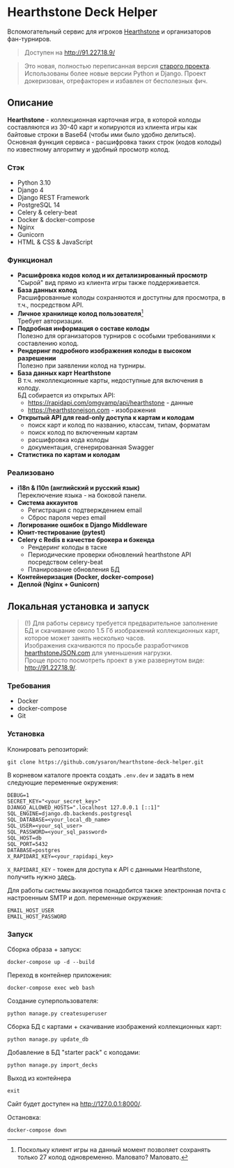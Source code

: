 # Hearthstone Deck Helper

Вспомогательный сервис для игроков [Hearthstone](https://playhearthstone.com/) и организаторов фан-турниров.  

> Доступен на http://91.227.18.9/

> Это новая, полностью переписанная версия [старого проекта](https://github.com/ysaron/NeuraHS). Использованы более новые версии Python и Django. Проект докеризован, отрефакторен и избавлен от бесполезных фич.

## Описание

**Hearthstone** - коллекционная карточная игра, в которой колоды составляются из 30-40 карт и копируются из клиента игры как байтовые строки в Base64 (чтобы ими было удобно делиться).  
Основная функция сервиса - расшифровка таких строк (кодов колоды) по известному алгоритму и удобный просмотр колод.  

### Стэк
- Python 3.10
- Django 4
- Django REST Framework
- PostgreSQL 14
- Celery & celery-beat
- Docker & docker-compose
- Nginx
- Gunicorn
- HTML & CSS & JavaScript

### Функционал

- **Расшифровка кодов колод и их детализированный просмотр**  
  "Сырой" вид прямо из клиента игры также поддерживается.
- **База данных колод**  
  Расшифрованные колоды сохраняются и доступны для просмотра, в т.ч., посредством API.
- **Личное хранилище колод пользователя**[^1]  
  Требует авторизации.
- **Подробная информация о составе колоды**  
  Полезно для организаторов турниров с особыми требованиями к составлению колод.
- **Рендеринг подробного изображения колоды в высоком разрешении**  
  Полезно при заявлении колод на турниры.
- **База данных карт Hearthstone**  
  В т.ч. неколлекционные карты, недоступные для включения в колоду.  
  БД собирается из открытых API:  
  - https://rapidapi.com/omgvamp/api/hearthstone - данные
  - https://hearthstonejson.com - изображения
- **Открытый API для read-only доступа к картам и колодам**
  - поиск карт и колод по названию, классам, типам, форматам
  - поиск колод по включенным картам
  - расшифровка кода колоды
  - документация, сгенерированная Swagger
- **Статистика по картам и колодам**

### Реализовано
- **i18n & l10n (английский и русский язык)**  
  Переключение языка - на боковой панели.
- **Система аккаунтов**  
  - Регистрация с подтверждением email
  - Сброс пароля через email
- **Логирование ошибок в Django Middleware**
- **Юнит-тестирование (pytest)**
- **Celery с Redis в качестве брокера и бэкенда**
  - Рендеринг колоды в таске
  - Периодические проверки обновлений hearthstone API посредством celery-beat
  - Планирование обновления БД
- **Контейнеризация (Docker, docker-compose)**
- **Деплой (Nginx + Gunicorn)**
  
## Локальная установка и запуск

> (!) Для работы сервису требуется предварительное заполнение БД и скачивание около 1.5 Гб изображений коллекционных карт, которое может занять несколько часов.  
> Изображения скачиваются по просьбе разработчиков [hearthstoneJSON.com](https://hearthstonejson.com/docs/images.html) для уменьшения нагрузки.  
> Проще просто посмотреть проект в уже развернутом виде: http://91.227.18.9/.

### Требования
- Docker
- docker-compose
- Git

### Установка

Клонировать репозиторий:
```shell
git clone https://github.com/ysaron/hearthstone-deck-helper.git
```

В корневом каталоге проекта создать `.env.dev` и задать в нем следующие переменные окружения:
```dotenv
DEBUG=1
SECRET_KEY="<your_secret_key>"
DJANGO_ALLOWED_HOSTS=".localhost 127.0.0.1 [::1]"
SQL_ENGINE=django.db.backends.postgresql
SQL_DATABASE=<your_local_db_name>
SQL_USER=<your_sql_user>
SQL_PASSWORD=<your_sql_password>
SQL_HOST=db
SQL_PORT=5432
DATABASE=postgres
X_RAPIDARI_KEY=<your_rapidapi_key>
```

`X_RAPIDARI_KEY` - токен для доступа к API с данными Hearthstone, получить нужно [здесь](https://rapidapi.com/omgvamp/api/hearthstone).

Для работы системы аккаунтов понадобится также электронная почта с настроенным SMTP и доп. переменные окружения:
```dotenv
EMAIL_HOST_USER
EMAIL_HOST_PASSWORD
```

### Запуск

Сборка образа + запуск:
```shell
docker-compose up -d --build
```

Переход в контейнер приложения: 
```shell
docker-compose exec web bash
```

Создание суперпользователя:
```shell
python manage.py createsuperuser
```

Сборка БД с картами + скачивание изображений коллекционных карт:
```shell
python manage.py update_db
```

Добавление в БД "starter pack" с колодами:
```shell
python manage.py import_decks
```

Выход из контейнера
```shell
exit
```

Сайт будет доступен на http://127.0.0.1:8000/.

Остановка:
```shell
docker-compose down
```

[^1]: Поскольку клиент игры на данный момент позволяет сохранять только 27 колод одновременно. Маловато? Маловато.
